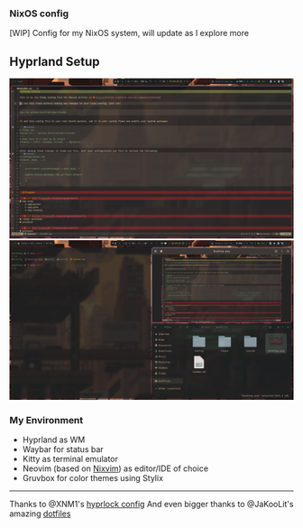 ### NixOS config
[WIP] Config for my NixOS system, will update as I explore more


Hyprland Setup
---
![NixOS Desktop](Desktop.png)
![Tiling](NixOS.png)
### My Environment
- Hyprland as WM
- Waybar for status bar
- Kitty as terminal emulator
- Neovim (based on [Nixvim](https://github.com/chrollokryber/nixvim)) as editor/IDE of choice
- Gruvbox for color themes using Stylix
---

Thanks to @XNM1's [hyprlock config](https://github.com/XNM1/linux-nixos-hyprland-config-dotfiles/)
And even bigger thanks to @JaKooLit's amazing [dotfiles](https://github.com/JaKooLit/Hyprland-Dots/)
